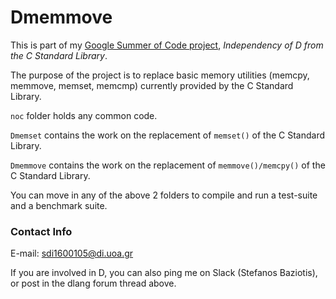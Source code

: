 # Dmemmove

This is part of my [Google Summer of Code project](https://summerofcode.withgoogle.com/organizations/6103365956665344/#5475582328963072), _Independency of D from the C Standard Library_.

The purpose of the project is to replace basic memory utilities (memcpy, memmove, memset, memcmp) currently provided
by the C Standard Library.

`noc` folder holds any common code.

`Dmemset` contains the work on the replacement of `memset()` of the C Standard Library.

`Dmemmove` contains the work on the replacement of `memmove()/memcpy()` of the C Standard Library.

You can move in any of the above 2 folders to compile and run a test-suite and a benchmark suite.

### Contact Info

E-mail: sdi1600105@di.uoa.gr

If you are involved in D, you can also ping me on Slack (Stefanos Baziotis), or post in the dlang forum thread above.
